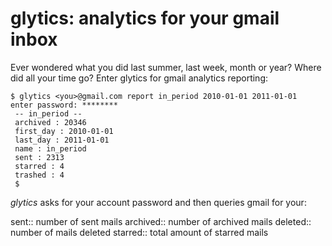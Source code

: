 # glytics: analytics for your gmail inbox

Ever wondered what you did last summer, last week, month or year? Where did
all your time go? Enter glytics for gmail analytics reporting:

    $ glytics <you>@gmail.com report in_period 2010-01-01 2011-01-01
    enter password: ********
     -- in_period --
     archived : 20346
     first_day : 2010-01-01
     last_day : 2011-01-01
     name : in_period
     sent : 2313
     starred : 4
     trashed : 4
     $

_glytics_ asks for your account password and then queries gmail for your:

sent:: number of sent mails
archived:: number of archived mails
deleted:: number of mails deleted 
starred:: total amount of starred mails 
